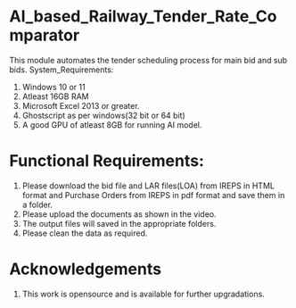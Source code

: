 # AI_based_Railway_Tender_Rate_Comparator
This module automates the tender scheduling process for main bid and sub bids.
System_Requirements:
1. Windows 10 or 11
2. Atleast 16GB RAM 
3. Microsoft Excel 2013 or greater.
4. Ghostscript as per windows(32 bit or 64 bit)
5. A good GPU of atleast 8GB for running AI model.

# Functional Requirements:
1. Please download the bid file and LAR files(LOA) from IREPS in HTML format and
   Purchase Orders from IREPS in pdf format and save them in a folder.
2. Please upload the documents as shown in the video.
3. The output files will saved in the appropriate folders.
4. Please clean the data as required.

# Acknowledgements
1. This work is opensource and is available for further upgradations.

